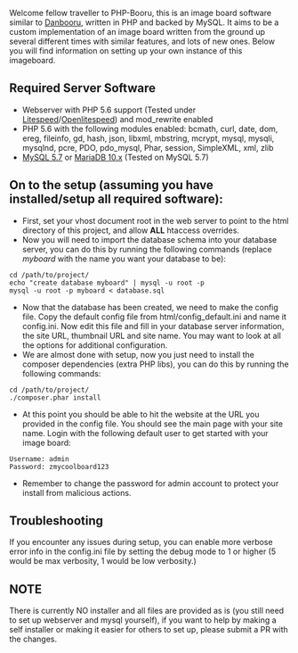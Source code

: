 Welcome fellow traveller to PHP-Booru, this is an image board software similar to [Danbooru](https://danbooru.donmai.us/), written in PHP and backed by MySQL. It aims to be a custom implementation of an image board written from the ground up several different times with similar features, and lots of new ones.
Below you will find information on setting up your own instance of this imageboard.

## Required Server Software

- Webserver with PHP 5.6 support (Tested under [Litespeed](https://www.litespeedtech.com/products/litespeed-web-server)/[Openlitespeed](https://www.litespeedtech.com/open-source/openlitespeed)) and mod_rewrite enabled
- PHP 5.6 with the following modules enabled: bcmath, curl, date, dom, ereg, fileinfo, gd, hash, json, libxml, mbstring, mcrypt, mysql, mysqli, mysqlnd, pcre, PDO, pdo_mysql, Phar, session, SimpleXML, xml, zlib
- [MySQL 5.7](https://dev.mysql.com/downloads/mysql/) or [MariaDB 10.x](https://mariadb.org/download/) (Tested on MySQL 5.7)

## On to the setup (assuming you have installed/setup all required software):

- First, set your vhost document root in the web server to point to the html directory of this project, and allow **ALL** htaccess overrides.
- Now you will need to import the database schema into your database server, you can do this by running the following commands (replace *myboard* with the name you want your database to be):

```
cd /path/to/project/
echo "create database myboard" | mysql -u root -p
mysql -u root -p myboard < database.sql
```
- Now that the database has been created, we need to make the config file. Copy the default config file from html/config_default.ini and name it config.ini. Now edit this file and fill in your database server information, the site URL, thumbnail URL and site name. You may want to look at all the options for additional configuration.
- We are almost done with setup, now you just need to install the composer dependencies (extra PHP libs), you can do this by running the following commands:

```
cd /path/to/project/
./composer.phar install
```
- At this point you should be able to hit the website at the URL you provided in the config file. You should see the main page with your site name. Login with the following default user to get started with your image board:

```
Username: admin
Password: zmycoolboard123
```
- Remember to change the password for admin account to protect your install from malicious actions.


## Troubleshooting

If you encounter any issues during setup, you can enable more verbose error info in the config.ini file by setting the debug mode to 1 or higher (5 would be max verbosity, 1 would be low verbosity.)

## NOTE

There is currently NO installer and all files are provided as is (you still need to set up webserver and mysql yourself), if you want to help by making a self installer or making it easier for others to set up, please submit a PR with the changes.
